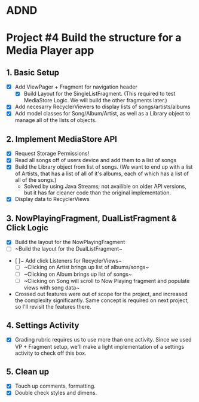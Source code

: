 # ADND
Project #4 Build the structure for a Media Player app
=======
## 1.  Basic Setup
- [x] Add ViewPager + Fragment for navigation header
  - [x] Build Layout for the SingleListFragment. (This required to test MediaStore Logic.  We will build the other fragments later.)
- [x] Add necesarry RecyclerViewers to display lists of songs/artists/albums
- [x] Add model classes for Song/Album/Artist, as well as a Library object to manage all of the lists of objects.
## 2. Implement MediaStore API
- [x] Request Storage Permissions!
- [x] Read all songs off of users device and add them to a list of songs
- [x] Build the Library object from list of songs. (We want to end up with a list of Artists, that has a list of all of it's albums, each of which has a list of all of the songs.) 
  -  Solved by using Java Streams; not availible on older API versions, but it has far cleaner code than the original implementation.
- [x] Display data to RecyclerViews
## 3. NowPlayingFragment, DualListFragment & Click Logic
- [x] Build the layout for the NowPlayingFragment
- [ ] ~Build the layout for the DualListFragment~
- [ ]~ Add click Listeners for RecyclerViews~
  - [ ] ~Clicking on Artist brings up list of albums/songs~
  - [ ] ~Clicking on Album brings up list of songs~
  - [ ] ~Clicking on Song will scroll to Now Playing fragment and populate views with song data~
-  Crossed out features were out of scope for the project, and increased the complexity significantly. Same concept is required on next project, so I'll revisit the features there.
## 4. Settings Activity
- [x] Grading rubric requires us to use more than one activity.  Since we used VP + Fragment setup, we'll make a light implementation of a settings activity to check off this box.
## 5. Clean up
- [x] Touch up comments, formatting.
- [x] Double check styles and dimens.
